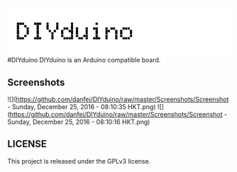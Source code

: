 ![](https://github.com/danfei/DIYduino/raw/master/Screenshots/logo.png)
#DIYduino
DIYduino is an Arduino compatible board.

Screenshots
------------

![](https://github.com/danfei/DIYduino/raw/master/Screenshots/Screenshot - Sunday, December 25, 2016 - 08:10:35 HKT.png)
![](https://github.com/danfei/DIYduino/raw/master/Screenshots/Screenshot - Sunday, December 25, 2016 - 08:10:16 HKT.png)

LICENSE
------------
This project is released under the GPLv3 license.
